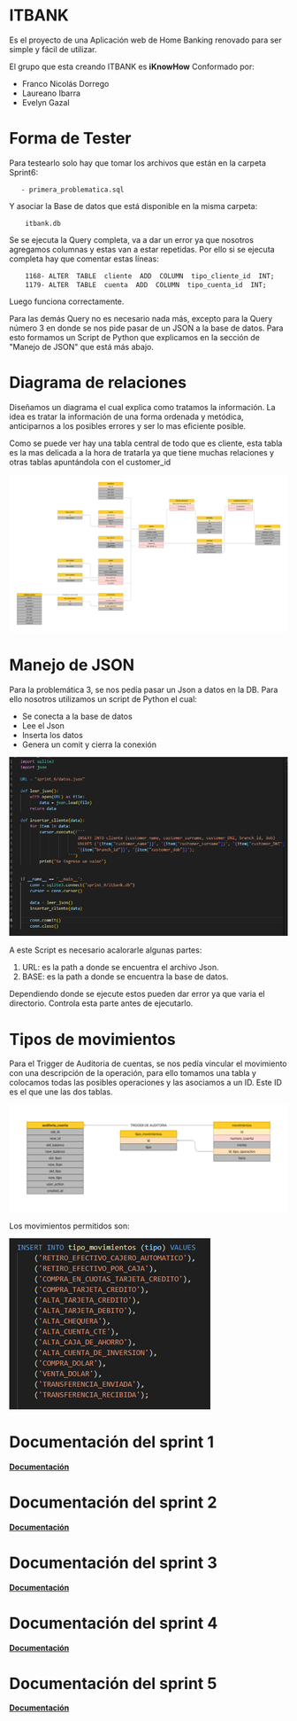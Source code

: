 ﻿# ITBANK
Es el proyecto de una Aplicación web de Home Banking renovado para ser simple y fácil de utilizar.

El grupo que esta creando ITBANK es **iKnowHow** Conformado por: 
  - Franco Nicolás Dorrego
  - Laureano Ibarra
  - Evelyn Gazal

# Forma de Tester

Para testearlo solo hay que tomar los archivos que están en la carpeta Sprint6:

	   - primera_problematica.sql 

Y asociar la Base de datos que está disponible en la misma carpeta:

	    itbank.db

Se se ejecuta la Query completa, va a dar un error ya que nosotros agregamos columnas y estas van a estar repetidas. Por ello si se ejecuta completa hay que comentar estas líneas:

	    1168- ALTER  TABLE  cliente  ADD  COLUMN  tipo_cliente_id  INT;
	    1179- ALTER  TABLE  cuenta  ADD  COLUMN  tipo_cuenta_id  INT;

Luego funciona correctamente. 

Para las demás Query no es necesario nada más, excepto para la Query número 3 en donde se nos pide pasar de un JSON a la base de datos. Para esto formamos un Script de Python que explicamos en la sección de "Manejo de JSON" que está más abajo.


## <h1>Diagrama de relaciones</h1>

Diseñamos un diagrama el cual explica como tratamos la información. La idea es tratar la información de una forma ordenada y metódica, anticiparnos a los posibles errores y ser lo mas eficiente posible.

Como se puede ver hay una tabla central de todo que es cliente, esta tabla es la mas delicada a la hora de tratarla ya que tiene muchas relaciones y otras tablas apuntándola con el customer_id

**![](./docs/flujo.png)**


## <h1>Manejo de JSON</h1>

Para la problemática 3, se nos pedía pasar un Json a datos en la DB. Para ello nosotros utilizamos un script de Python el cual:

 - Se conecta a la base de datos
 - Lee el Json
 - Inserta los datos
 - Genera un comit y cierra la conexión 

 **![](./docs/py.png)**

A este Script es necesario acalorarle algunas partes: 

 1. URL: es la path a donde se encuentra el archivo Json.
 2. BASE: es la path a donde se encuentra la base de datos.

Dependiendo donde se ejecute estos pueden dar error ya que varia el directorio. Controla esta parte antes de ejecutarlo.

## <h1>Tipos de movimientos</h1>

Para el Trigger de Auditoria de cuentas, se nos pedía vincular el movimiento con una descripción de la operación, para ello tomamos una tabla y colocamos todas las posibles operaciones y las asociamos a un ID. Este ID es el que une las dos tablas.

 **![](./docs/movimientos.png)**

Los movimientos permitidos son:

 **![](./docs/tipos_moviminetos.png)**



## <h1>Documentación del sprint 1</h1>

**[Documentación](./sprint_1/README.md)**

## <h1>Documentación del sprint 2</h1>

**[Documentación](./sprint_2/README_Sprint_2.md)**


## <h1>Documentación del sprint 3</h1>

**[Documentación](./sprint_3/README_Sprint_3.md)**

## <h1>Documentación del sprint 4</h1>

**[Documentación](./sprint_4/README.md)**

## <h1>Documentación del sprint 5</h1>

**[Documentación](./sprint_5/README.md)**
